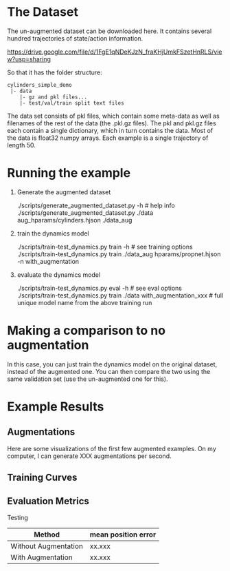 # The Dataset

The un-augmented dataset can be downloaded here. It contains several hundred trajectories of state/action information.

https://drive.google.com/file/d/1FgE1qNDeKJzN_fraKHjUmkFSzetHnRLS/view?usp=sharing

So that it has the folder structure:

```
cylinders_simple_demo
 |- data
    |- gz and pkl files...
    |- test/val/train split text files
```

The data set consists of pkl files, which contain some meta-data as well as filenames of the rest of the data (the .pkl.gz files). The pkl and pkl.gz files each contain a single dictionary, which in turn contains the data. Most of the data is float32 numpy arrays. Each example is a single trajectory of length 50.

# Running the example

1. Generate the augmented dataset


    ./scripts/generate_augmented_dataset.py -h  # help info
    ./scripts/generate_augmented_dataset.py ./data aug_hparams/cylinders.hjson ./data_aug


2. train the dynamics model


    ./scripts/train-test_dynamics.py train -h  # see training options
    ./scripts/train-test_dynamics.py train ./data_aug hparams/propnet.hjson -n with_augmentation

3. evaluate the dynamics model 
 
  
    ./scripts/train-test_dynamics.py eval -h  # see eval options
    ./scripts/train-test_dynamics.py train ./data with_augmentation_xxx # full unique model name from the above training run

# Making a comparison to no augmentation

In this case, you can just train the dynamics model on the original dataset, instead of the augmented one. You can then compare the two using the same validation set (use the un-augmented one for this).


# Example Results

## Augmentations
Here are some visualizations of the first few augmented examples. On my computer, I can generate XXX augmentations per second.

## Training Curves

## Evaluation Metrics

Testing

| Method | mean position error |
|---|---|
| Without Augmentation | xx.xxx |
| With Augmentation | xx.xxx |
